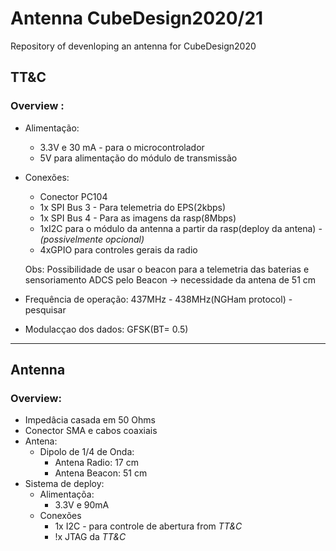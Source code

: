# Antenna CubeDesign2020/21

Repository of devenloping an antenna for CubeDesign2020


## TT&C

### Overview :
* Alimentação:

  * 3.3V e 30 mA - para o microcontrolador
  * 5V para alimentação do módulo de transmissão

* Conexões:

  * Conector PC104
  * 1x SPI Bus 3 - Para telemetria do EPS(2kbps)
  * 1x SPI Bus 4 - Para as imagens da rasp(8Mbps)
  * 1xI2C para o módulo da antenna a partir da rasp(deploy da antena) - *(possivelmente opcional)*
  * 4xGPIO para controles gerais da radio
  
  Obs: Possibilidade de usar o beacon para a telemetria das baterias e sensoriamento ADCS pelo Beacon -> necessidade da antena de 51 cm

* Frequência de operação: 437MHz - 438MHz(NGHam protocol) - pesquisar
* Modulacçao dos dados: GFSK(BT= 0.5)
 ---
 ## Antenna
 
 ### Overview: 
* Impedâcia casada em 50 Ohms
* Conector SMA e cabos coaxiais
* Antena:
  * Dipolo de 1/4 de Onda:
     * Antena Radio: 17 cm
     * Antena Beacon: 51 cm
* Sistema de deploy:
  * Alimentaçõa:
    * 3.3V e 90mA
  * Conexões
    * 1x I2C - para controle de abertura from *TT&C*
    * !x JTAG da *TT&C*
    
     


